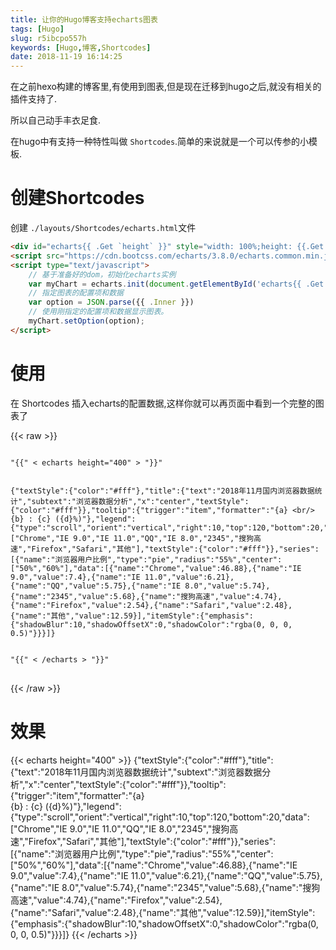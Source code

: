 ```yaml
---
title: 让你的Hugo博客支持echarts图表
tags: [Hugo]
slug: r5ibcpo557h
keywords: [Hugo,博客,Shortcodes]
date: 2018-11-19 16:14:25
---
```


在之前hexo构建的博客里,有使用到图表,但是现在迁移到hugo之后,就没有相关的插件支持了.

所以自己动手丰衣足食.

在hugo中有支持一种特性叫做 `Shortcodes`.简单的来说就是一个可以传参的小模板.


# 创建Shortcodes
创建 `./layouts/Shortcodes/echarts.html`文件

```html
<div id="echarts{{ .Get `height` }}" style="width: 100%;height: {{.Get `height`}}px;margin: 0 auto"></div>
<script src="https://cdn.bootcss.com/echarts/3.8.0/echarts.common.min.js"></script>
<script type="text/javascript">
    // 基于准备好的dom，初始化echarts实例
    var myChart = echarts.init(document.getElementById('echarts{{ .Get `height` }}'));
    // 指定图表的配置项和数据
    var option = JSON.parse({{ .Inner }})
    // 使用刚指定的配置项和数据显示图表。
    myChart.setOption(option);
</script>
```

# 使用
在 Shortcodes 插入echarts的配置数据,这样你就可以再页面中看到一个完整的图表了


{{< raw  >}}
<pre>
<code class="language-json hljs">
<span class="hljs-string">"{{"</span> &lt; echarts height=<span class="hljs-string">"400"</span> &gt; <span class="hljs-string">"}}"</span>
<br>
{<span class="hljs-attr">"textStyle"</span>:{<span class="hljs-attr">"color"</span>:<span class="hljs-string">"#fff"</span>},<span class="hljs-attr">"title"</span>:{<span class="hljs-attr">"text"</span>:<span class="hljs-string">"2018年11月国内浏览器数据统计"</span>,<span class="hljs-attr">"subtext"</span>:<span class="hljs-string">"浏览器数据分析"</span>,<span class="hljs-attr">"x"</span>:<span class="hljs-string">"center"</span>,<span class="hljs-attr">"textStyle"</span>:{<span class="hljs-attr">"color"</span>:<span class="hljs-string">"#fff"</span>}},<span class="hljs-attr">"tooltip"</span>:{<span class="hljs-attr">"trigger"</span>:<span class="hljs-string">"item"</span>,<span class="hljs-attr">"formatter"</span>:<span class="hljs-string">"{a} &lt;br/&gt;{b} : {c} ({d}%)"</span>},<span class="hljs-attr">"legend"</span>:{<span class="hljs-attr">"type"</span>:<span class="hljs-string">"scroll"</span>,<span class="hljs-attr">"orient"</span>:<span class="hljs-string">"vertical"</span>,<span class="hljs-attr">"right"</span>:<span class="hljs-number">10</span>,<span class="hljs-attr">"top"</span>:<span class="hljs-number">120</span>,<span class="hljs-attr">"bottom"</span>:<span class="hljs-number">20</span>,<span class="hljs-attr">"data"</span>:[<span class="hljs-string">"Chrome"</span>,<span class="hljs-string">"IE 9.0"</span>,<span class="hljs-string">"IE 11.0"</span>,<span class="hljs-string">"QQ"</span>,<span class="hljs-string">"IE 8.0"</span>,<span class="hljs-string">"2345"</span>,<span class="hljs-string">"搜狗高速"</span>,<span class="hljs-string">"Firefox"</span>,<span class="hljs-string">"Safari"</span>,<span class="hljs-string">"其他"</span>],<span class="hljs-attr">"textStyle"</span>:{<span class="hljs-attr">"color"</span>:<span class="hljs-string">"#fff"</span>}},<span class="hljs-attr">"series"</span>:[{<span class="hljs-attr">"name"</span>:<span class="hljs-string">"浏览器用户比例"</span>,<span class="hljs-attr">"type"</span>:<span class="hljs-string">"pie"</span>,<span class="hljs-attr">"radius"</span>:<span class="hljs-string">"55%"</span>,<span class="hljs-attr">"center"</span>:[<span class="hljs-string">"50%"</span>,<span class="hljs-string">"60%"</span>],<span class="hljs-attr">"data"</span>:[{<span class="hljs-attr">"name"</span>:<span class="hljs-string">"Chrome"</span>,<span class="hljs-attr">"value"</span>:<span class="hljs-number">46.88</span>},{<span class="hljs-attr">"name"</span>:<span class="hljs-string">"IE 9.0"</span>,<span class="hljs-attr">"value"</span>:<span class="hljs-number">7.4</span>},{<span class="hljs-attr">"name"</span>:<span class="hljs-string">"IE 11.0"</span>,<span class="hljs-attr">"value"</span>:<span class="hljs-number">6.21</span>},{<span class="hljs-attr">"name"</span>:<span class="hljs-string">"QQ"</span>,<span class="hljs-attr">"value"</span>:<span class="hljs-number">5.75</span>},{<span class="hljs-attr">"name"</span>:<span class="hljs-string">"IE 8.0"</span>,<span class="hljs-attr">"value"</span>:<span class="hljs-number">5.74</span>},{<span class="hljs-attr">"name"</span>:<span class="hljs-string">"2345"</span>,<span class="hljs-attr">"value"</span>:<span class="hljs-number">5.68</span>},{<span class="hljs-attr">"name"</span>:<span class="hljs-string">"搜狗高速"</span>,<span class="hljs-attr">"value"</span>:<span class="hljs-number">4.74</span>},{<span class="hljs-attr">"name"</span>:<span class="hljs-string">"Firefox"</span>,<span class="hljs-attr">"value"</span>:<span class="hljs-number">2.54</span>},{<span class="hljs-attr">"name"</span>:<span class="hljs-string">"Safari"</span>,<span class="hljs-attr">"value"</span>:<span class="hljs-number">2.48</span>},{<span class="hljs-attr">"name"</span>:<span class="hljs-string">"其他"</span>,<span class="hljs-attr">"value"</span>:<span class="hljs-number">12.59</span>}],<span class="hljs-attr">"itemStyle"</span>:{<span class="hljs-attr">"emphasis"</span>:{<span class="hljs-attr">"shadowBlur"</span>:<span class="hljs-number">10</span>,<span class="hljs-attr">"shadowOffsetX"</span>:<span class="hljs-number">0</span>,<span class="hljs-attr">"shadowColor"</span>:<span class="hljs-string">"rgba(0, 0, 0, 0.5)"</span>}}}]}
<br>
<span class="hljs-string">"{{"</span> &lt; /echarts &gt; <span class="hljs-string">"}}"</span>
</code>
</pre>
{{< /raw >}}


# 效果

{{< echarts height="400" >}}
    {"textStyle":{"color":"#fff"},"title":{"text":"2018年11月国内浏览器数据统计","subtext":"浏览器数据分析","x":"center","textStyle":{"color":"#fff"}},"tooltip":{"trigger":"item","formatter":"{a} <br/>{b} : {c} ({d}%)"},"legend":{"type":"scroll","orient":"vertical","right":10,"top":120,"bottom":20,"data":["Chrome","IE 9.0","IE 11.0","QQ","IE 8.0","2345","搜狗高速","Firefox","Safari","其他"],"textStyle":{"color":"#fff"}},"series":[{"name":"浏览器用户比例","type":"pie","radius":"55%","center":["50%","60%"],"data":[{"name":"Chrome","value":46.88},{"name":"IE 9.0","value":7.4},{"name":"IE 11.0","value":6.21},{"name":"QQ","value":5.75},{"name":"IE 8.0","value":5.74},{"name":"2345","value":5.68},{"name":"搜狗高速","value":4.74},{"name":"Firefox","value":2.54},{"name":"Safari","value":2.48},{"name":"其他","value":12.59}],"itemStyle":{"emphasis":{"shadowBlur":10,"shadowOffsetX":0,"shadowColor":"rgba(0, 0, 0, 0.5)"}}}]}
{{< /echarts >}}